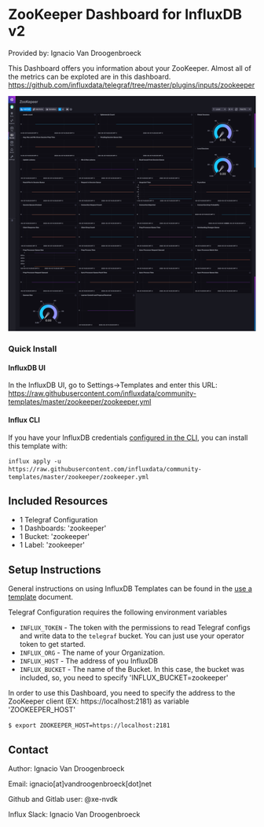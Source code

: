 # ZooKeeper Dashboard for InfluxDB v2

Provided by: Ignacio Van Droogenbroeck

This Dashboard offers you information about your ZooKeeper. Almost all of the metrics can be exploted are in this dashboard. https://github.com/influxdata/telegraf/tree/master/plugins/inputs/zookeeper

![Dashboard Screenshot](screenshot.png)

### Quick Install

#### InfluxDB UI

In the InfluxDB UI, go to Settings->Templates and enter this URL: https://raw.githubusercontent.com/influxdata/community-templates/master/zookeeper/zookeeper.yml

#### Influx CLI
If you have your InfluxDB credentials [configured in the CLI](https://v2.docs.influxdata.com/v2.0/reference/cli/influx/config/), you can install this template with:

```
influx apply -u https://raw.githubusercontent.com/influxdata/community-templates/master/zookeeper/zookeeper.yml
```

## Included Resources

  - 1 Telegraf Configuration
  - 1 Dashboards: 'zookeeper'
  - 1 Bucket: 'zookeeper'
  - 1 Label: 'zookeeper'

## Setup Instructions

General instructions on using InfluxDB Templates can be found in the [use a template](../docs/use_a_template.md) document.

Telegraf Configuration requires the following environment variables
  - `INFLUX_TOKEN` - The token with the permissions to read Telegraf configs and write data to the `telegraf` bucket. You can just use your operator token to get started.
  - `INFLUX_ORG` - The name of your Organization.
  - `INFLUX_HOST` - The address of you InfluxDB
  - `INFLUX_BUCKET` - The name of the Bucket. In this case, the bucket was included, so, you need to specify 'INFLUX_BUCKET=zookeeper'

In order to use this Dashboard, you need to specify the address to the ZooKeeper client (EX: https://localhost:2181) as variable 'ZOOKEEPER_HOST'

```$ export ZOOKEEPER_HOST=https://localhost:2181```

## Contact

Author: Ignacio Van Droogenbroeck

Email: ignacio[at]vandroogenbroeck[dot]net

Github and Gitlab user: @xe-nvdk

Influx Slack: Ignacio Van Droogenbroeck
